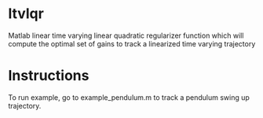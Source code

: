# ltvlqr
Matlab linear time varying linear quadratic regularizer function which will compute the optimal set of gains to track a linearized time varying trajectory

# Instructions
To run example, go to example_pendulum.m to track a pendulum swing up trajectory.
